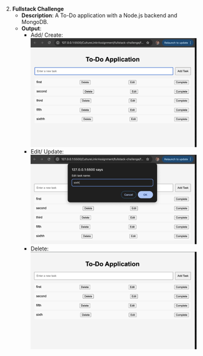    
2. **Fullstack Challenge**
   - **Description**: A To-Do application with a Node.js backend and MongoDB.
   - **Output**:
     - Add/ Create:  
       ![Home](CultureLinkrAssignment/fullstack-challenge/home.png)
     - Edit/ Update:  
       ![Edit](CultureLinkrAssignment/fullstack-challenge/edit.png)
     - Delete:  
       ![Delete](CultureLinkrAssignment/fullstack-challenge/delete.png)
